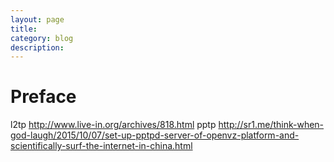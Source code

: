 ```yaml
---
layout: page
title:
category: blog
description:
---
```

# Preface

l2tp
http://www.live-in.org/archives/818.html
pptp
http://sr1.me/think-when-god-laugh/2015/10/07/set-up-pptpd-server-of-openvz-platform-and-scientifically-surf-the-internet-in-china.html
